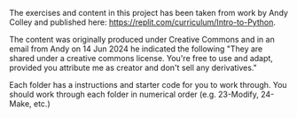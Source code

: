 The exercises and content in this project has been taken from work by Andy Colley and published here: https://replit.com/curriculum/Intro-to-Python.

The content was originally produced under Creative Commons and in an email from Andy on 14 Jun 2024 he indicated the following
"They are shared under a creative commons license. 
You're free to use and adapt, provided you attribute me as creator and don't sell any derivatives."

Each folder has a instructions and starter code for you to work through.
You should work through each folder in numerical order (e.g. 23-Modify, 24-Make, etc.)